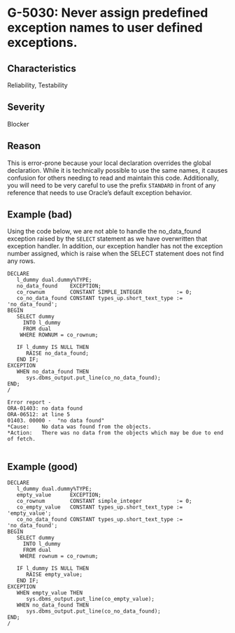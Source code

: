# G-5030: Never assign predefined exception names to user defined exceptions.

## Characteristics

Reliability, Testability

## Severity

Blocker

## Reason

This is error-prone because your local declaration overrides the global declaration. While it is technically possible to use the same names, it causes confusion for others needing to read and maintain this code. Additionally, you will need to be very careful to use the prefix `STANDARD` in front of any reference that needs to use Oracle’s default exception behavior.

## Example (bad)

Using the code below, we are not able to handle the no_data_found exception raised by the `SELECT` statement as we have overwritten that exception handler. In addition, our exception handler has not the exception number assigned, which is raise when the SELECT statement does not find any rows.

```
DECLARE
   l_dummy dual.dummy%TYPE;
   no_data_found    EXCEPTION;
   co_rownum        CONSTANT SIMPLE_INTEGER           := 0;
   co_no_data_found CONSTANT types_up.short_text_type := 'no_data_found';
BEGIN
   SELECT dummy
     INTO l_dummy
     FROM dual
    WHERE ROWNUM = co_rownum;
    
   IF l_dummy IS NULL THEN 
      RAISE no_data_found;
   END IF;
EXCEPTION
   WHEN no_data_found THEN
      sys.dbms_output.put_line(co_no_data_found);
END;
/

Error report -
ORA-01403: no data found
ORA-06512: at line 5
01403. 00000 -  "no data found"
*Cause:    No data was found from the objects.
*Action:   There was no data from the objects which may be due to end of fetch.
 
```

## Example (good)

```
DECLARE
   l_dummy dual.dummy%TYPE;
   empty_value      EXCEPTION;
   co_rownum        CONSTANT simple_integer           := 0;
   co_empty_value   CONSTANT types_up.short_text_type := 'empty_value';
   co_no_data_found CONSTANT types_up.short_text_type := 'no_data_found';
BEGIN
   SELECT dummy
     INTO l_dummy
     FROM dual
    WHERE rownum = co_rownum;

   IF l_dummy IS NULL THEN
      RAISE empty_value;
   END IF;
EXCEPTION
   WHEN empty_value THEN
      sys.dbms_output.put_line(co_empty_value);
   WHEN no_data_found THEN
      sys.dbms_output.put_line(co_no_data_found);
END;
/
```